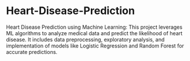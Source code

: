 # Heart-Disease-Prediction
Heart Disease Prediction using Machine Learning: This project leverages ML algorithms to analyze medical data and predict the likelihood of heart disease. It includes data preprocessing, exploratory analysis, and implementation of models like Logistic Regression and Random Forest for accurate predictions.
